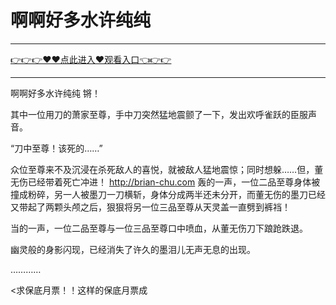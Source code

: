 # 啊啊好多水许纯纯

<hr/> <a href="https://github.com/kiuhd/dfrw/issues/1">👉👉👉♥♥点此进入♥观看入口👈👉👉</a><hr/>

啊啊好多水许纯纯
锵！

其中一位用刀的萧家至尊，手中刀突然猛地震颤了一下，发出欢呼雀跃的臣服声音。

“刀中至尊！该死的……”

众位至尊来不及沉浸在杀死敌人的喜悦，就被敌人猛地震惊；同时想躲……但，董无伤已经带着死亡冲进！
http://brian-chu.com
轰的一声，一位二品至尊身体被撞成粉碎，另一人被墨刀一刀横斩，身体分成两半还未分开，而董无伤的墨刀已经又带起了两颗头颅之后，狠狠将另一位三品至尊从天灵盖一直劈到裤裆！

当的一声，一位二品至尊与一位三品至尊口中喷血，从董无伤刀下踉跄跌退。

幽灵般的身影闪现，已经消失了许久的墨泪儿无声无息的出现。

…………

<求保底月票！！这样的保底月票成

